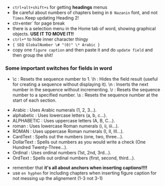 - `ctrl+alt+shift+s` for getting **headings** menus
- Be careful about numbers of chapters being in `B Nazanin` font, and not `Times`.Keep updating Heading 2!
- ‍ctr+enter` for page break
- there is a selection menu in the Home tab of word, showing graphical objects. **USE IT TO MOVE IT!!**
- `ctrl+*` to hide inner character thingy
- `{ SEQ GlobalNumber \# "(0)" \* Arabic }`
- copy one `figure caption` and then paste it and do `update field` and then group the shit!


### Some important switches for fields in word
- \c : Resets the sequence number to 1.
\h : Hides the field result (useful for creating a sequence without displaying it).
\n : Inserts the next number in the sequence without incrementing.
\r : Resets the sequence number to a specified number.
\s : Resets the sequence number at the start of each section.
* Arabic : Uses Arabic numerals (1, 2, 3...).
* alphabetic : Uses lowercase letters (a, b, c...).
* ALPHABETIC : Uses uppercase letters (A, B, C...).
* roman : Uses lowercase Roman numerals (i, ii, iii...).
* ROMAN : Uses uppercase Roman numerals (I, II, III...).
* CardText : Spells out the numbers (one, two, three...).
* DollarText : Spells out numbers as you would write a check (One Hundred Twenty-Three...).
* Ordinal : Uses ordinal numbers (1st, 2nd, 3rd...).
* OrdText : Spells out ordinal numbers (first, second, third...).


- remember that **it's all about anchors when inserting captions!!!!**
- use `en hyphen` for including chapters when inserting figure caption for not messing up the alignement (1-3 not 3-1)

